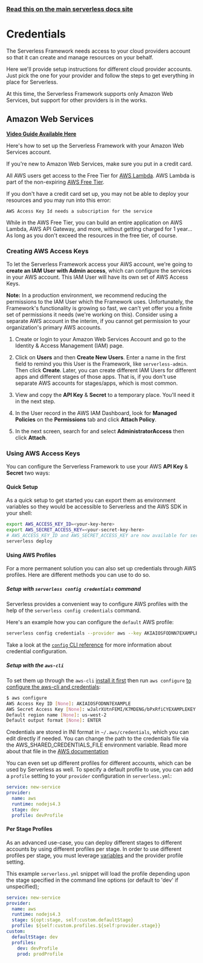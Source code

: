 <!--
title: Serverless Framework - AWS Lambda Guide - Credentials
menuText: Credentials
menuOrder: 3
description: How to set up the Serverless Framework with your Amazon Web Services credentials
layout: Doc
-->

<!-- DOCS-SITE-LINK:START automatically generated  -->
### [Read this on the main serverless docs site](https://www.serverless.com/framework/docs/providers/aws/guide/credentials)
<!-- DOCS-SITE-LINK:END -->

# Credentials

The Serverless Framework needs access to your cloud providers account so that it can create and manage resources on your behalf.

Here we'll provide setup instructions for different cloud provider accounts. Just pick the one for your provider and follow the steps to get everything in place for Serverless.

At this time, the Serverless Framework supports only Amazon Web Services, but support for other providers is in the works.

## Amazon Web Services

**[Video Guide Available Here](https://www.youtube.com/watch?v=bFHmgqbAh4M)**

Here's how to set up the Serverless Framework with your Amazon Web Services account.

If you're new to Amazon Web Services, make sure you put in a credit card.  

All AWS users get access to the Free Tier for [AWS Lambda](https://aws.amazon.com/lambda/pricing/). AWS Lambda is part of the non-expiring [AWS Free Tier](https://aws.amazon.com/free/#AWS_FREE_TIER).

If you don't have a credit card set up, you may not be able to deploy your resources and you may run into this error:

```
AWS Access Key Id needs a subscription for the service
```

While in the AWS Free Tier, you can build an entire application on AWS Lambda, AWS API Gateway, and more, without getting charged for 1 year...  As long as you don't exceed the resources in the free tier, of course.

### Creating AWS Access Keys

To let the Serverless Framework access your AWS account, we're going to **create an IAM User with Admin access**, which can configure the services in your AWS account.  This IAM User will have its own set of AWS Access Keys.

**Note:** In a production environment, we recommend reducing the permissions to the IAM User which the Framework uses.  Unfortunately, the Framework's functionality is growing so fast, we can't yet offer you a finite set of permissions it needs (we're working on this).  Consider using a separate AWS account in the interim, if you cannot get permission to your organization's primary AWS accounts.

1. Create or login to your Amazon Web Services Account and go to the Identity & Access Management (IAM) page.

2. Click on **Users** and then **Create New Users**. Enter a name in the first field to remind you this User is the Framework, like `serverless-admin`.  Then click **Create**.  Later, you can create different IAM Users for different apps and different stages of those apps.  That is, if you don't use separate AWS accounts for stages/apps, which is most common.

3. View and copy the **API Key** & **Secret** to a temporary place. You'll need it in the next step.

4. In the User record in the AWS IAM Dashboard, look for **Managed Policies** on the **Permissions** tab and click **Attach Policy**.

5. In the next screen, search for and select **AdministratorAccess** then click **Attach**.

### Using AWS Access Keys

You can configure the Serverless Framework to use your AWS **API Key** & **Secret** two ways:

#### Quick Setup

As a quick setup to get started you can export them as environment variables so they would be accessible to Serverless and the AWS SDK in your shell:

```bash
export AWS_ACCESS_KEY_ID=<your-key-here>
export AWS_SECRET_ACCESS_KEY=<your-secret-key-here>
# AWS_ACCESS_KEY_ID and AWS_SECRET_ACCESS_KEY are now available for serverless to use
serverless deploy
```

#### Using AWS Profiles

For a more permanent solution you can also set up credentials through AWS profiles. Here are different methods you can use to do so.

##### Setup with `serverless config credentials` command

Serverless provides a convenient way to configure AWS profiles with the help of the `serverless config credentials` command.

Here's an example how you can configure the `default` AWS profile:

```bash
serverless config credentials --provider aws --key AKIAIOSFODNN7EXAMPLE --secret wJalrXUtnFEMI/K7MDENG/bPxRfiCYEXAMPLEKEY
```

Take a look at the [`config` CLI reference](../cli-reference/config-credentials.md) for more information about credential configuration.

##### Setup with the `aws-cli`

To set them up through the `aws-cli` [install it first](http://docs.aws.amazon.com/cli/latest/userguide/installing.html) then run `aws configure` [to configure the aws-cli and credentials](http://docs.aws.amazon.com/cli/latest/userguide/cli-chap-getting-started.html):

```bash
$ aws configure
AWS Access Key ID [None]: AKIAIOSFODNN7EXAMPLE
AWS Secret Access Key [None]: wJalrXUtnFEMI/K7MDENG/bPxRfiCYEXAMPLEKEY
Default region name [None]: us-west-2
Default output format [None]: ENTER
```

Credentials are stored in INI format in `~/.aws/credentials`, which you can edit directly if needed. You can change the path to the credentials file via the AWS_SHARED_CREDENTIALS_FILE environment variable. Read more about that file in the [AWS documentation](http://docs.aws.amazon.com/cli/latest/userguide/cli-chap-getting-started.html#cli-config-files)

You can even set up different profiles for different accounts, which can be used by Serverless as well. To specify a default profile to use, you can add a `profile` setting to your `provider` configuration in `serverless.yml`:

```yml
service: new-service
provider:
  name: aws
  runtime: nodejs4.3
  stage: dev
  profile: devProfile
```

#### Per Stage Profiles

As an advanced use-case, you can deploy different stages to different accounts by using different profiles per stage. In order to use different profiles per stage, you must leverage [variables](https://serverless.com/framework/docs/providers/aws/guide/variables) and the provider profile setting.

This example `serverless.yml` snippet will load the profile depending upon the stage specified in the command line options (or default to 'dev' if unspecified);

```yml
service: new-service
provider:
  name: aws
  runtime: nodejs4.3
  stage: ${opt:stage, self:custom.defaultStage}
  profile: ${self:custom.profiles.${self:provider.stage}}
custom:
  defaultStage: dev
  profiles:
    dev: devProfile
    prod: prodProfile
```
